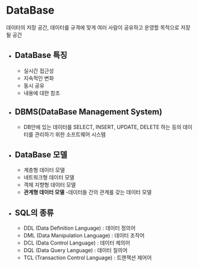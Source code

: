 # DataBase
데이터의 저장 공간, 데이터를 규격에 맞게 여러 사람이 공유하고 운영할 목적으로 저장될 공간
* DataBase 특징
  ---
  * 실시간 접근성
  * 지속적인 변화
  * 동시 공유
  * 내용에 대한 참조

* DBMS(DataBase Management System)
  ---
  * DB안에 있는 데이터를 SELECT, INSERT, UPDATE, DELETE 하는 등의 데이터를 관리하기 위한 소프트웨어 시스템

* DataBase 모델
  ---
  * 계층형 데이터 모델
  * 네트워크형 데이터 모델
  * 객체 지향형 데이터 모델
  *  **관계형 데이터 모델** -데이터들 간의 관계를 갖는 데이터 모델

* SQL의 종류
  ---
  * DDL (Data Definition Language) : 데이터 정의어
  * DML (Data Manipulation Language) : 데이터 조작어
  * DCL (Data Control Language) : 데이터 제의어
  * DQL (Data Query Language) : 데이터 질의어
  * TCL (Transaction Control Language) : 트랜잭션 제어어
